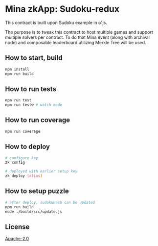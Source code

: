 # Mina zkApp: Sudoku-redux

This contract is built upon Sudoku example in o1js.

The purpose is to tweak this contract to host multiple games and support multiple solvers per contract.
To do that Mina event (along with archival node) and composable leaderboard utilizing Merkle Tree will be used.

## How to start, build

```sh
npm install
npm run build
```

## How to run tests

```sh
npm run test
npm run testw # watch mode
```

## How to run coverage

```sh
npm run coverage
```

## How to deploy

```sh
# configure key
zk config

# deployed with earlier setup key
zk deploy [alias]
```

## How to setup puzzle
```sh
# after deploy, sudokuHash can be updated
npm run build
node ./build/src/update.js
```

## License

[Apache-2.0](LICENSE)
